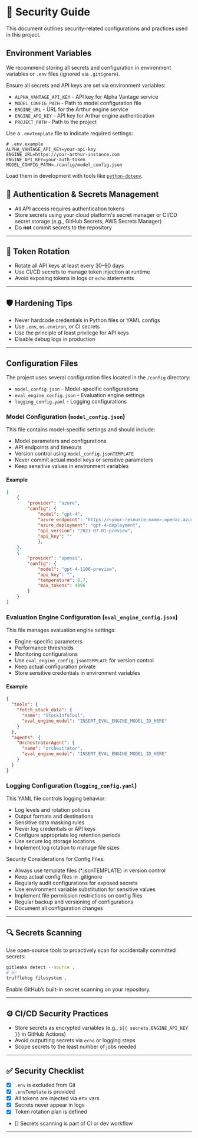 # 🔐 Security Guide

This document outlines security-related configurations and practices used in this project.

## Environment Variables

We recommend storing all secrets and configuration in environment variables or `.env` files (ignored via `.gitignore`).

Ensure all secrets and API keys are set via environment variables:
- `ALPHA_VANTAGE_API_KEY` - API key for Alpha Vantage service
- `MODEL_CONFIG_PATH` - Path to model configuration file
- `ENGINE_URL` - URL for the Arthur engine service
- `ENGINE_API_KEY` - API key for Arthur engine authentication
- `PROJECT_PATH` - Path to the project


Use a `.envTemplate` file to indicate required settings:

```env
# .env.example
ALPHA_VANTAGE_API_KEY=your-api-key
ENGINE_URL=https://your-arthur-instance.com
ENGINE_API_KEY=your-auth-token
MODEL_CONFIG_PATH=./config/model_config.json
```

Load them in development with tools like [`python-dotenv`](https://github.com/theskumar/python-dotenv).

## 🔐 Authentication & Secrets Management

- All API access requires authentication tokens
- Store secrets using your cloud platform's secret manager or CI/CD secret storage (e.g., GitHub Secrets, AWS Secrets Manager)
- Do **not** commit secrets to the repository

---

## 🔁 Token Rotation

- Rotate all API keys at least every 30–90 days
- Use CI/CD secrets to manage token injection at runtime
- Avoid exposing tokens in logs or `echo` statements

---

## 🛡 Hardening Tips

- Never hardcode credentials in Python files or YAML configs
- Use `.env`, `os.environ`, or CI secrets
- Use the principle of least privilege for API keys
- Disable debug logs in production

---

## Configuration Files
The project uses several configuration files located in the `/config` directory:
- `model_config.json` - Model-specific configurations
- `eval_engine_config.json` - Evaluation engine settings
- `logging_config.yaml` - Logging configurations

### Model Configuration (`model_config.json`)
This file contains model-specific settings and should include:
- Model parameters and configurations
- API endpoints and timeouts
- Version control using `model_config.jsonTEMPLATE`
- Never commit actual model keys or sensitive parameters
- Keep sensitive values in environment variables

#### Example
```json
[
    {
        "provider": "azure",
        "config": {
            "model": "gpt-4",
            "azure_endpoint": "https://<your-resource-name>.openai.azure.com",
            "azure_deployment": "gpt-4-deployment",
            "api_version": "2023-07-01-preview",
            "api_key": ""
            },
    },
    {
        "provider": "openai",
        "config": {
            "model": "gpt-4-1106-preview",
            "api_key": "",
            "temperature": 0.7,
            "max_tokens": 4096
        }
    }
]
```

### Evaluation Engine Configuration (`eval_engine_config.json`)
This file manages evaluation engine settings:
- Engine-specific parameters
- Performance thresholds
- Monitoring configurations
- Use `eval_engine_config.jsonTEMPLATE` for version control
- Keep actual configuration private
- Store sensitive credentials in environment variables

#### Example
```json
{
  "tools": {
    "fetch_stock_data": {
      "name": "StockInfoTool",
      "eval_engine_model": "INSERT_EVAL_ENGINE_MODEL_ID_HERE"
    }
  },
  "agents": {
    "OrchestratorAgent": {
      "name": "orchestrator",
      "eval_engine_model": "INSERT_EVAL_ENGINE_MODEL_ID_HERE"
    }
  }
}
```

### Logging Configuration (`logging_config.yaml`)
This YAML file controls logging behavior:
- Log levels and rotation policies
- Output formats and destinations
- Sensitive data masking rules
- Never log credentials or API keys
- Configure appropriate log retention periods
- Use secure log storage locations
- Implement log rotation to manage file sizes

Security Considerations for Config Files:
- Always use template files (*.jsonTEMPLATE) in version control
- Keep actual config files in .gitignore
- Regularly audit configurations for exposed secrets
- Use environment variable substitution for sensitive values
- Implement file permission restrictions on config files
- Regular backup and versioning of configurations
- Document all configuration changes

---

## 🔍 Secrets Scanning

Use open-source tools to proactively scan for accidentally committed secrets:

```bash
gitleaks detect --source .
# or
trufflehog filesystem .
```

Enable GitHub’s built-in secret scanning on your repository.

---

## ⚙️ CI/CD Security Practices

- Store secrets as encrypted variables (e.g., `${{ secrets.ENGINE_API_KEY }}` in GitHub Actions)
- Avoid outputting secrets via `echo` or logging steps
- Scope secrets to the least number of jobs needed

---

## ✅ Security Checklist

- [x] `.env` is excluded from Git
- [x] `.envTemplate` is provided
- [x] All tokens are injected via env vars
- [x] Secrets never appear in logs
- [x] Token rotation plan is defined
- [] Secrets scanning is part of CI or dev workflow

---